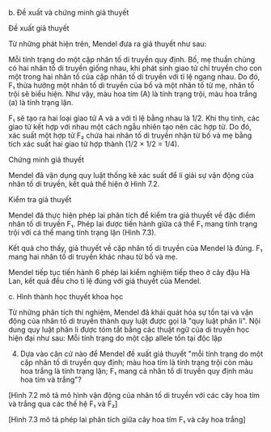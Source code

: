 b. Đề xuất và chứng minh giả thuyết

Đề xuất giả thuyết

Từ những phát hiện trên, Mendel đưa ra giả thuyết như sau:

Mỗi tính trạng do một cặp nhân tố di truyền quy định. Bố, mẹ thuần chủng có hai nhân tố di truyền giống nhau, khi phát sinh giao tử chỉ truyền cho con một trong hai nhân tố của cặp nhân tố di truyền với tỉ lệ ngang nhau. Do đó, F₁ thừa hưởng một nhân tố di truyền của bố và một nhân tố từ mẹ, nhân tố trội sẽ biểu hiện. Như vậy, màu hoa tím (A) là tính trạng trội, màu hoa trắng (a) là tính trạng lặn.

F₁ sẽ tạo ra hai loại giao tử A và a với tỉ lệ bằng nhau là 1/2. Khi thụ tinh, các giao tử kết hợp với nhau một cách ngẫu nhiên tạo nên các hợp tử. Do đó, xác suất một hợp tử F₂ chứa hai nhân tố di truyền nhận từ bố và mẹ bằng tích xác suất hai giao tử hợp thành (1/2 × 1/2 = 1/4).

Chứng minh giả thuyết

Mendel đã vận dụng quy luật thống kê xác suất để lí giải sự vận động của nhân tố di truyền, kết quả thể hiện ở Hình 7.2.

Kiểm tra giả thuyết

Mendel đã thực hiện phép lai phân tích để kiểm tra giả thuyết về đặc điểm nhân tố di truyền F₁. Phép lai được tiến hành giữa cá thể F₁ mang tính trạng trội với cá thể mang tính trạng lặn (Hình 7.3).

Kết quả cho thấy, giả thuyết về cặp nhân tố di truyền của Mendel là đúng. F₁ mang hai nhân tố di truyền khác nhau từ bố và mẹ.

Mendel tiếp tục tiến hành 6 phép lai kiểm nghiệm tiếp theo ở cây đậu Hà Lan, kết quả đều cho tỉ lệ đúng với giả thuyết của Mendel.

c. Hình thành học thuyết khoa học

Từ những phân tích thí nghiệm, Mendel đã khái quát hóa sự tồn tại và vận động của nhân tố di truyền thành quy luật được gọi là "quy luật phân li". Nội dung quy luật phân li được tóm tắt bằng các thuật ngữ của di truyền học hiện đại như sau: Mỗi tính trạng do một cặp allele tồn tại độc lập

4. Dựa vào căn cứ nào để Mendel đề xuất giả thuyết "mỗi tính trạng do một cặp nhân tố di truyền quy định; màu hoa tím là tính trạng trội còn màu hoa trắng là tính trạng lặn; F₁ mang cả nhân tố di truyền quy định màu hoa tím và trắng"?

[Hình 7.2 mô tả mô hình vận động của nhân tố di truyền với các cây hoa tím và trắng qua các thế hệ F₁ và F₂]

[Hình 7.3 mô tả phép lai phân tích giữa cây hoa tím F₁ và cây hoa trắng]